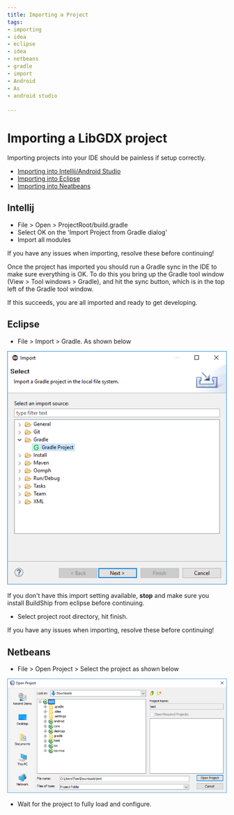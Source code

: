 ```yaml
---
title: Importing a Project
tags:
- importing
- idea
- eclipse
- idea
- netbeans
- gradle
- import
- Android
- As
- android studio

---
```


<h1> Importing a LibGDX project </h1>

Importing projects into your IDE should be painless if setup correctly.

- [Importing into Intellij/Android Studio](#intellij)
- [Importing into Eclipse](#eclipse)
- [Importing into Neatbeans](#netbeans)

## Intellij

- File > Open > ProjectRoot/build.gradle
- Select OK on the 'Import Project from Gradle dialog'
- Import all modules

<div class="well error">
If you have any issues when importing, resolve these before continuing!
</div>

Once the project has imported you should run a Gradle sync in the IDE to make sure everything is OK.
To do this you bring up the Gradle tool window (View > Tool windows > Gradle), and hit the sync button, which is in the top left of the 
Gradle tool window.

If this succeeds, you are all imported and ready to get developing.

## Eclipse

- File > Import > Gradle.  As shown below

![eclipseimport](../../img/docs/eclipseimport.png)


<div class="well error">
If you don't have this import setting available, <strong>stop</strong> and make sure you install BuildShip from eclipse before continuing.
</div>

- Select project root directory, hit finish.

<div class="well error">
If you have any issues when importing, resolve these before continuing!
</div>

## Netbeans

- File > Open Project > Select the project as shown below

![netbeansimport](../../img/docs/netbeansimport.png)

- Wait for the project to fully load and configure.

